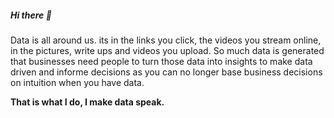 ##### Hi there 👋 
Data is all around us. its in the links you click, the videos you stream online, in the pictures, write ups and videos you upload.
So much data is generated that businesses need people to turn those data into insights to make data driven and informe decisions as you can no longer base
business decisions on intuition when you have data.</br>

**That is what I do, I make data speak.**
<!--
**didi-hub97/didi-hub97** is a ✨ _special_ ✨ repository because its `README.md` (this file) appears on your GitHub profile.

Here are some ideas to get you started:

- 🔭 I’m currently working on ...
- 🌱 I’m currently learning ...
- 👯 I’m looking to collaborate on ...
- 🤔 I’m looking for help with ...
- 💬 Ask me about ...
- 📫 How to reach me: ...
- 😄 Pronouns: She/her
- ⚡ Fun fact: ...
-->
